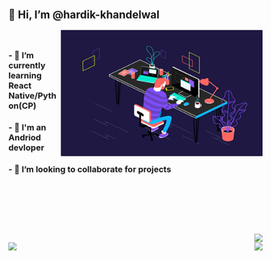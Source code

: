 
##  👋 Hi, I’m @hardik-khandelwal
<img src="program.gif" height="250" width="400" align="right">
<br/>


### - 🌱 I’m currently learning React Native/Python(CP)
### - 📱 I'm an Andriod devloper 
### - 💞️ I’m looking to collaborate for projects
<br/>
<br/>
<br/>
<br/>
<br/>
<br/>

  <img align="right" src="https://github-readme-streak-stats.herokuapp.com/?user=smgrv123&theme=dark">
  <br/>

<div>
<img height="160" align="left" src="https://github-readme-stats.vercel.app/api?username=hardik-kh&show_icons=true&title_color=fff&icon_color=79ff97&text_color=D3D3D3&bg_color=0,000000,130F40">

<img height="160" align="right" src="https://github-readme-stats.vercel.app/api/top-langs/?username=hardik-kh&layout=compact&title_color=fff&text_color=fff&bg_color=0,000000,130F40">
  </div>

<!---
hardik-kh/hardik-kh is a ✨ special ✨ repository because its `README.md` (this file) appears on your GitHub profile.
You can click the Preview link to take a look at your changes.
--->
